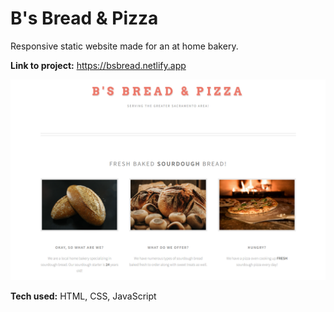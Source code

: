 # B's Bread & Pizza
Responsive static website made for an at home bakery.

**Link to project:** https://bsbread.netlify.app

![alt tag](./images/bakerysite.jpg)


**Tech used:** HTML, CSS, JavaScript


